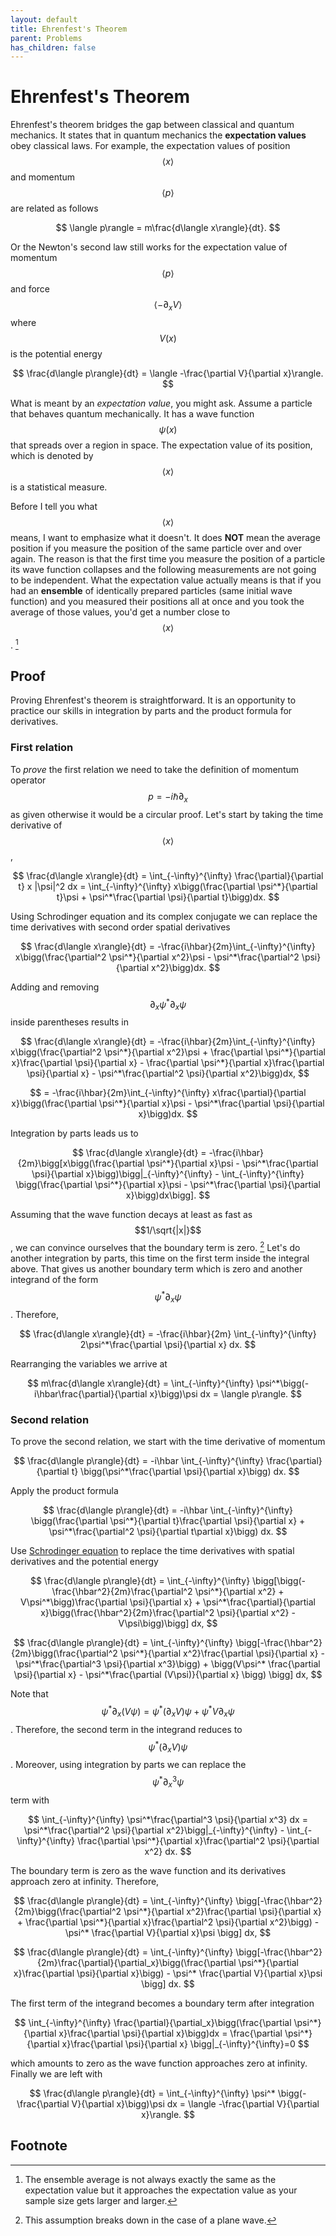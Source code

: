 ```yaml
---
layout: default
title: Ehrenfest's Theorem
parent: Problems
has_children: false
---
```


# Ehrenfest's Theorem
Ehrenfest's theorem bridges the gap between classical and quantum mechanics. 
It states that in quantum mechanics the **expectation values** obey classical laws. 
For example, the expectation values of position $$\langle x\rangle$$ and momentum $$\langle p\rangle$$ are related as follows 

$$
\langle p\rangle = m\frac{d\langle x\rangle}{dt}. 
$$

Or the Newton's second law still works for the expectation value of momentum $$\langle p\rangle$$ and force $$\langle -\partial_xV\rangle$$ where $$V(x)$$ is the potential energy 

$$
\frac{d\langle p\rangle}{dt} = \langle -\frac{\partial V}{\partial x}\rangle. 
$$

What is meant by an *expectation value*, you might ask. 
Assume a particle that behaves quantum mechanically. It has a wave function $$\psi(x)$$ that spreads over a region in space. 
The expectation value of its position, which is denoted by $$\langle x\rangle$$ is a statistical measure.  

Before I tell you what $$\langle x\rangle$$ means, I want to emphasize what it doesn't. 
It does **NOT** mean the average position if you measure the position of the same particle over and over again.
The reason is that the first time you measure the position of a particle its wave function collapses and the following measurements are not going to be independent. 
What the expectation value actually means is that if you had an **ensemble** of identically prepared particles (same initial wave function) and you measured their positions all at once and you took the average of those values, you'd get a number close to $$\langle x\rangle$$. [^1]

## Proof 
Proving Ehrenfest's theorem is straightforward. It is an opportunity to practice our skills in integration by parts and the product formula for derivatives. 

### First relation 
To _prove_ the first relation we need to take the definition of momentum operator $$p = -i\hbar\partial_x$$ as given otherwise it would be a circular proof. 
Let's start by taking the time derivative of $$\langle x\rangle$$, 

$$
\frac{d\langle x\rangle}{dt} = \int_{-\infty}^{\infty} \frac{\partial}{\partial t} x |\psi|^2 dx = \int_{-\infty}^{\infty} x\bigg(\frac{\partial \psi^*}{\partial t}\psi + \psi^*\frac{\partial \psi}{\partial t}\bigg)dx. 
$$

Using Schrodinger equation and its complex conjugate we can replace the time derivatives with second order spatial derivatives

$$
\frac{d\langle x\rangle}{dt} = -\frac{i\hbar}{2m}\int_{-\infty}^{\infty} x\bigg(\frac{\partial^2 \psi^*}{\partial x^2}\psi - \psi^*\frac{\partial^2 \psi}{\partial x^2}\bigg)dx. 
$$

Adding and removing $$\partial_x\psi^*\partial_x\psi$$ inside parentheses results in 

$$
\frac{d\langle x\rangle}{dt} = -\frac{i\hbar}{2m}\int_{-\infty}^{\infty} x\bigg(\frac{\partial^2 \psi^*}{\partial x^2}\psi + \frac{\partial \psi^*}{\partial x}\frac{\partial \psi}{\partial x} - \frac{\partial \psi^*}{\partial x}\frac{\partial \psi}{\partial x} - \psi^*\frac{\partial^2 \psi}{\partial x^2}\bigg)dx, 
$$

$$
= -\frac{i\hbar}{2m}\int_{-\infty}^{\infty} x\frac{\partial}{\partial x}\bigg(\frac{\partial \psi^*}{\partial x}\psi - \psi^*\frac{\partial \psi}{\partial x}\bigg)dx. 
$$

Integration by parts leads us to 

$$
\frac{d\langle x\rangle}{dt} = -\frac{i\hbar}{2m}\bigg[x\bigg(\frac{\partial \psi^*}{\partial x}\psi - \psi^*\frac{\partial \psi}{\partial x}\bigg)\bigg|_{-\infty}^{\infty} - \int_{-\infty}^{\infty} \bigg(\frac{\partial \psi^*}{\partial x}\psi - \psi^*\frac{\partial \psi}{\partial x}\bigg)dx\bigg]. 
$$

Assuming that the wave function decays at least as fast as $$1/\sqrt{|x|}$$, we can convince ourselves that the boundary term is zero. [^2] 
Let's do another integration by parts, this time on the first term inside the integral above. 
That gives us another boundary term which is zero and another integrand of the form $$\psi^*\partial_x\psi$$. 
Therefore, 

$$
\frac{d\langle x\rangle}{dt} = -\frac{i\hbar}{2m} \int_{-\infty}^{\infty} 2\psi^*\frac{\partial \psi}{\partial x} dx.
$$

Rearranging the variables we arrive at 

$$
m\frac{d\langle x\rangle}{dt} = \int_{-\infty}^{\infty} \psi^*\bigg(-i\hbar\frac{\partial}{\partial x}\bigg)\psi dx = \langle p\rangle.
$$

### Second relation 
To prove the second relation, we start with the time derivative of momentum

$$
\frac{d\langle p\rangle}{dt} = -i\hbar \int_{-\infty}^{\infty} \frac{\partial}{\partial t} \bigg(\psi^*\frac{\partial \psi}{\partial x}\bigg) dx.
$$

Apply the product formula 

$$
\frac{d\langle p\rangle}{dt} = -i\hbar \int_{-\infty}^{\infty} \bigg(\frac{\partial \psi^*}{\partial t}\frac{\partial \psi}{\partial x} + \psi^*\frac{\partial^2 \psi}{\partial t\partial x}\bigg) dx. 
$$

Use [Schrodinger equation](normalized) to replace the time derivatives with spatial derivatives and the potential energy 

$$
\frac{d\langle p\rangle}{dt} = \int_{-\infty}^{\infty} \bigg[\bigg(-\frac{\hbar^2}{2m}\frac{\partial^2 \psi^*}{\partial x^2} + V\psi^*\bigg)\frac{\partial \psi}{\partial x} + \psi^*\frac{\partial}{\partial x}\bigg(\frac{\hbar^2}{2m}\frac{\partial^2 \psi}{\partial x^2} - V\psi\bigg)\bigg] dx, 
$$

$$
\frac{d\langle p\rangle}{dt} = \int_{-\infty}^{\infty} \bigg[-\frac{\hbar^2}{2m}\bigg(\frac{\partial^2 \psi^*}{\partial x^2}\frac{\partial \psi}{\partial x} - \psi^*\frac{\partial^3 \psi}{\partial x^3}\bigg) + \bigg(V\psi^* \frac{\partial \psi}{\partial x} - \psi^*\frac{\partial (V\psi)}{\partial x} \bigg) \bigg] dx, 
$$

Note that $$\psi^*\partial_x(V\psi) = \psi^*(\partial_xV)\psi + \psi^*V\partial_x\psi$$. Therefore, the second term in the integrand reduces to $$\psi^*(\partial_xV)\psi$$. 
Moreover, using integration by parts we can replace the $$\psi^*\partial^3_x\psi$$ term with 

$$
\int_{-\infty}^{\infty} \psi^*\frac{\partial^3 \psi}{\partial x^3} dx = \psi^*\frac{\partial^2 \psi}{\partial x^2}\bigg|_{-\infty}^{\infty} - \int_{-\infty}^{\infty} \frac{\partial \psi^*}{\partial x}\frac{\partial^2 \psi}{\partial x^2} dx.
$$

The boundary term is zero as the wave function and its derivatives approach zero at infinity. Therefore, 

$$
\frac{d\langle p\rangle}{dt} = \int_{-\infty}^{\infty} \bigg[-\frac{\hbar^2}{2m}\bigg(\frac{\partial^2 \psi^*}{\partial x^2}\frac{\partial \psi}{\partial x} + \frac{\partial \psi^*}{\partial x}\frac{\partial^2 \psi}{\partial x^2}\bigg) - \psi^* \frac{\partial V}{\partial x}\psi \bigg] dx, 
$$

$$
\frac{d\langle p\rangle}{dt} = \int_{-\infty}^{\infty} \bigg[-\frac{\hbar^2}{2m}\frac{\partial}{\partial_x}\bigg(\frac{\partial \psi^*}{\partial x}\frac{\partial \psi}{\partial x}\bigg) - \psi^* \frac{\partial V}{\partial x}\psi \bigg] dx.
$$

The first term of the integrand becomes a boundary term after integration 

$$
\int_{-\infty}^{\infty} \frac{\partial}{\partial_x}\bigg(\frac{\partial \psi^*}{\partial x}\frac{\partial \psi}{\partial x}\bigg)dx = \frac{\partial \psi^*}{\partial x}\frac{\partial \psi}{\partial x} \bigg|_{-\infty}^{\infty}=0
$$

which amounts to zero as the wave function approaches zero at infinity. 
Finally we are left with

$$
\frac{d\langle p\rangle}{dt} = \int_{-\infty}^{\infty} \psi^* \bigg(-\frac{\partial V}{\partial x}\bigg)\psi dx = \langle -\frac{\partial V}{\partial x}\rangle.
$$

## Footnote 
[^1]: The ensemble average is not always exactly the same as the expectation value but it approaches the expectation value as your sample size gets larger and larger. 
[^2]: This assumption breaks down in the case of a plane wave.
